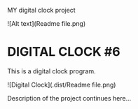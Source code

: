 MY digital clock project <br>


![Alt text](Readme file.png)

# DIGITAL CLOCK #6

This is a digital clock program.

![Digital Clock](.dist/Readme file.png)

Description of the project continues here...


